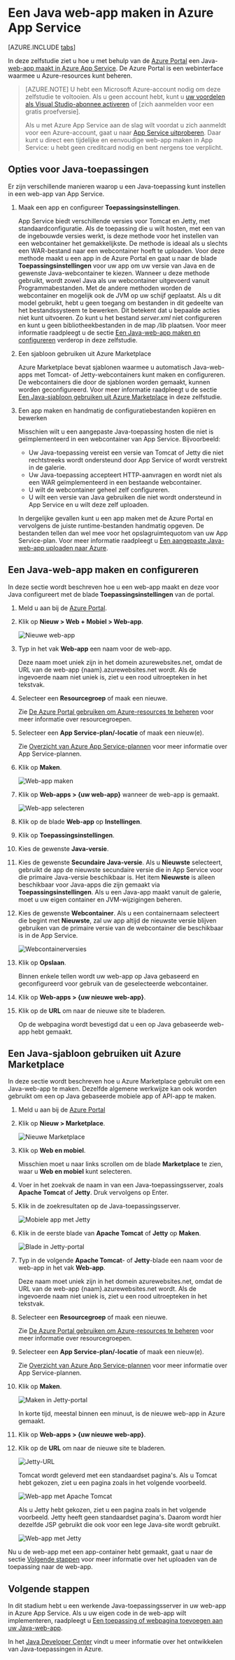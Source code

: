 <properties
    pageTitle="Een Java-web-app maken in Azure App Service | Microsoft Azure"
    description="In deze zelfstudie ziet u hoe u een Java-web-app implementeert in Azure App Service"
    services="app-service\web"
    documentationCenter="java"
    authors="rmcmurray"
    manager="wpickett"
    editor=""/>

<tags
    ms.service="app-service-web"
    ms.workload="web"
    ms.tgt_pltfrm="na"
    ms.devlang="Java"
    ms.topic="get-started-article"
    ms.date="06/01/2016"
    ms.author="robmcm"/>

# Een Java web-app maken in Azure App Service

[AZURE.INCLUDE [tabs](../../includes/app-service-web-get-started-nav-tabs.md)]

In deze zelfstudie ziet u hoe u met behulp van de [Azure Portal] een Java-[web-app maakt in Azure App Service]. De Azure Portal is een webinterface waarmee u Azure-resources kunt beheren.

> [AZURE.NOTE] U hebt een Microsoft Azure-account nodig om deze zelfstudie te voltooien. Als u geen account hebt, kunt u [uw voordelen als Visual Studio-abonnee activeren] of [zich aanmelden voor een gratis proefversie].
>
> Als u met Azure App Service aan de slag wilt voordat u zich aanmeldt voor een Azure-account, gaat u naar [App Service uitproberen]. Daar kunt u direct een tijdelijke en eenvoudige web-app maken in App Service: u hebt geen creditcard nodig en bent nergens toe verplicht.

## Opties voor Java-toepassingen

Er zijn verschillende manieren waarop u een Java-toepassing kunt instellen in een web-app van App Service. 

1. Maak een app en configureer **Toepassingsinstellingen**.

    App Service biedt verschillende versies voor Tomcat en Jetty, met standaardconfiguratie. Als de toepassing die u wilt hosten, met een van de ingebouwde versies werkt, is deze methode voor het instellen van een webcontainer het gemakkelijkste. De methode is ideaal als u slechts een WAR-bestand naar een webcontainer hoeft te uploaden. Voor deze methode maakt u een app in de Azure Portal en gaat u naar de blade **Toepassingsinstellingen** voor uw app om uw versie van Java en de gewenste Java-webcontainer te kiezen. Wanneer u deze methode gebruikt, wordt zowel Java als uw webcontainer uitgevoerd vanuit Programmabestanden. Met de andere methoden worden de webcontainer en mogelijk ook de JVM op uw schijf geplaatst. Als u dit model gebruikt, hebt u geen toegang om bestanden in dit gedeelte van het bestandssysteem te bewerken. Dit betekent dat u bepaalde acties niet kunt uitvoeren. Zo kunt u het bestand *server.xml* niet configureren en kunt u geen bibliotheekbestanden in de map */lib* plaatsen. Voor meer informatie raadpleegt u de sectie [Een Java-web-app maken en configureren](#appsettings) verderop in deze zelfstudie.
    
2. Een sjabloon gebruiken uit Azure Marketplace

    Azure Marketplace bevat sjablonen waarmee u automatisch Java-web-apps met Tomcat- of Jetty-webcontainers kunt maken en configureren. De webcontainers die door de sjablonen worden gemaakt, kunnen worden geconfigureerd. Voor meer informatie raadpleegt u de sectie [Een Java-sjabloon gebruiken uit Azure Marketplace](#marketplace) in deze zelfstudie.
  
3. Een app maken en handmatig de configuratiebestanden kopiëren en bewerken 

    Misschien wilt u een aangepaste Java-toepassing hosten die niet is geïmplementeerd in een webcontainer van App Service. Bijvoorbeeld:
    
    * Uw Java-toepassing vereist een versie van Tomcat of Jetty die niet rechtstreeks wordt ondersteund door App Service of wordt verstrekt in de galerie.
    * Uw Java-toepassing accepteert HTTP-aanvragen en wordt niet als een WAR geïmplementeerd in een bestaande webcontainer.
    * U wilt de webcontainer geheel zelf configureren. 
    * U wilt een versie van Java gebruiken die niet wordt ondersteund in App Service en u wilt deze zelf uploaden.

    In dergelijke gevallen kunt u een app maken met de Azure Portal en vervolgens de juiste runtime-bestanden handmatig opgeven. De bestanden tellen dan wel mee voor het opslagruimtequotom van uw App Service-plan. Voor meer informatie raadpleegt u [Een aangepaste Java-web-app uploaden naar Azure].

## <a name="portal"></a> Een Java-web-app maken en configureren

In deze sectie wordt beschreven hoe u een web-app maakt en deze voor Java configureert met de blade **Toepassingsinstellingen** van de portal.

1. Meld u aan bij de [Azure Portal].

2. Klik op **Nieuw > Web + Mobiel > Web-app**.

    ![Nieuwe web-app][newwebapp]

4. Typ in het vak **Web-app** een naam voor de web-app.

    Deze naam moet uniek zijn in het domein azurewebsites.net, omdat de URL van de web-app {naam}.azurewebsites.net wordt. Als de ingevoerde naam niet uniek is, ziet u een rood uitroepteken in het tekstvak.

5. Selecteer een **Resourcegroep** of maak een nieuwe.

    Zie [De Azure Portal gebruiken om Azure-resources te beheren] voor meer informatie over resourcegroepen.

6. Selecteer een **App Service-plan/-locatie** of maak een nieuw(e).

    Zie [Overzicht van Azure App Service-plannen] voor meer informatie over App Service-plannen.

7. Klik op **Maken**.

    ![Web-app maken][newwebapp2]
 
8. Klik op **Web-apps > {uw web-app}** wanneer de web-app is gemaakt.
 
    ![Web-app selecteren][selectwebapp]

9. Klik op de blade **Web-app** op **Instellingen**.

10. Klik op **Toepassingsinstellingen**.

11. Kies de gewenste **Java-versie**. 

12. Kies de gewenste **Secundaire Java-versie**. Als u **Nieuwste** selecteert, gebruikt de app de nieuwste secundaire versie die in App Service voor die primaire Java-versie beschikbaar is. Het item **Nieuwste** is alleen beschikbaar voor Java-apps die zijn gemaakt via **Toepassingsinstellingen**. Als u een Java-app maakt vanuit de galerie, moet u uw eigen container en JVM-wijzigingen beheren. 

12. Kies de gewenste **Webcontainer**. Als u een containernaam selecteert die begint met **Nieuwste**, zal uw app altijd de nieuwste versie blijven gebruiken van de primaire versie van de webcontainer die beschikbaar is in de App Service. 

    ![Webcontainerversies][versies]

13. Klik op **Opslaan**.

    Binnen enkele tellen wordt uw web-app op Java gebaseerd en geconfigureerd voor gebruik van de geselecteerde webcontainer.

14. Klik op **Web-apps > {uw nieuwe web-app}**.

15. Klik op de **URL** om naar de nieuwe site te bladeren.

    Op de webpagina wordt bevestigd dat u een op Java gebaseerde web-app hebt gemaakt.

## <a name="marketplace"></a> Een Java-sjabloon gebruiken uit Azure Marketplace

In deze sectie wordt beschreven hoe u Azure Marketplace gebruikt om een Java-web-app te maken. Dezelfde algemene werkwijze kan ook worden gebruikt om een op Java gebaseerde mobiele app of API-app te maken. 

1. Meld u aan bij de [Azure Portal]

2. Klik op **Nieuw > Marketplace**.

    ![Nieuwe Marketplace][newmarketplace]

3. Klik op **Web en mobiel**.

    Misschien moet u naar links scrollen om de blade **Marketplace** te zien, waar u **Web en mobiel** kunt selecteren.

4. Voer in het zoekvak de naam in van een Java-toepassingsserver, zoals **Apache Tomcat** of **Jetty**. Druk vervolgens op Enter.

5. Klik in de zoekresultaten op de Java-toepassingsserver.

    ![Mobiele app met Jetty][webmobilejetty]

6. Klik in de eerste blade van **Apache Tomcat** of **Jetty** op **Maken**.

    ![Blade in Jetty-portal][jettyblade]

7. Typ in de volgende **Apache Tomcat**- of **Jetty**-blade een naam voor de web-app in het vak **Web-app**.

    Deze naam moet uniek zijn in het domein azurewebsites.net, omdat de URL van de web-app {naam}.azurewebsites.net wordt. Als de ingevoerde naam niet uniek is, ziet u een rood uitroepteken in het tekstvak.

8. Selecteer een **Resourcegroep** of maak een nieuwe.

    Zie [De Azure Portal gebruiken om Azure-resources te beheren] voor meer informatie over resourcegroepen.

9. Selecteer een **App Service-plan/-locatie** of maak een nieuw(e).

    Zie [Overzicht van Azure App Service-plannen] voor meer informatie over App Service-plannen.

10. Klik op **Maken**.

    ![Maken in Jetty-portal][jettyportalcreate2]

    In korte tijd, meestal binnen een minuut, is de nieuwe web-app in Azure gemaakt.

11. Klik op **Web-apps > {uw nieuwe web-app}**.

12. Klik op de **URL** om naar de nieuwe site te bladeren.

    ![Jetty-URL][jettyurl]

    Tomcat wordt geleverd met een standaardset pagina's. Als u Tomcat hebt gekozen, ziet u een pagina zoals in het volgende voorbeeld.

    ![Web-app met Apache Tomcat][tomcat]

    Als u Jetty hebt gekozen, ziet u een pagina zoals in het volgende voorbeeld. Jetty heeft geen standaardset pagina's. Daarom wordt hier dezelfde JSP gebruikt die ook voor een lege Java-site wordt gebruikt.

    ![Web-app met Jetty][jetty]

Nu u de web-app met een app-container hebt gemaakt, gaat u naar de sectie [Volgende stappen](#next-steps) voor meer informatie over het uploaden van de toepassing naar de web-app.

## Volgende stappen

In dit stadium hebt u een werkende Java-toepassingsserver in uw web-app in Azure App Service. Als u uw eigen code in de web-app wilt implementeren, raadpleegt u [Een toepassing of webpagina toevoegen aan uw Java-web-app].

In het [Java Developer Center] vindt u meer informatie over het ontwikkelen van Java-toepassingen in Azure.

<!-- URL List -->

[Een toepassing of webpagina toevoegen aan uw Java-web-app]: ./web-sites-java-add-app.md
[Overzicht van Azure App Service-plannen]: ../app-service/azure-web-sites-web-hosting-plans-in-depth-overview.md
[Azure Portal]: https://portal.azure.com/
[uw voordelen als Visual Studio-abonnee activeren]: http://go.microsoft.com/fwlink/?LinkId=623901
[aanmelden voor een gratis proefversie]: http://go.microsoft.com/fwlink/?LinkId=623901
[App Service uitproberen]: http://go.microsoft.com/fwlink/?LinkId=523751
[web-app maakt in Azure App Service]: http://go.microsoft.com/fwlink/?LinkId=529714
[Java Developer Center]: /develop/java/
[De Azure Portal gebruiken om Azure-resources te beheren]: ../azure-portal/resource-group-portal.md
[Een aangepaste Java-web-app uploaden naar Azure]: ./web-sites-java-custom-upload.md

<!-- IMG List -->

[newwebapp]: ./media/web-sites-java-get-started/newwebapp.png
[newwebapp2]: ./media/web-sites-java-get-started/newwebapp2.png
[selectwebapp]: ./media/web-sites-java-get-started/selectwebapp.png
[versies]: ./media/web-sites-java-get-started/versions.png
[newmarketplace]: ./media/web-sites-java-get-started/newmarketplace.png
[webmobilejetty]: ./media/web-sites-java-get-started/webmobilejetty.png
[jettyblade]: ./media/web-sites-java-get-started/jettyblade.png
[jettyportalcreate2]: ./media/web-sites-java-get-started/jettyportalcreate2.png
[jettyurl]: ./media/web-sites-java-get-started/jettyurl.png
[tomcat]: ./media/web-sites-java-get-started/tomcat.png
[jetty]: ./media/web-sites-java-get-started/jetty.png



<!--HONumber=Jun16_HO2-->



